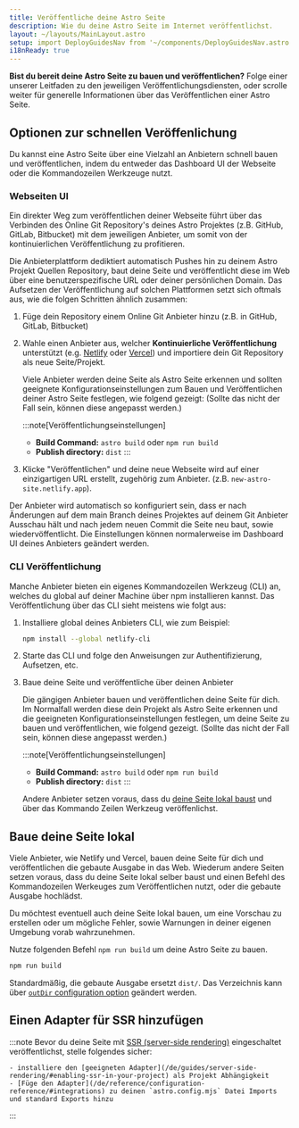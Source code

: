 ```yaml
---
title: Veröffentliche deine Astro Seite
description: Wie du deine Astro Seite im Internet veröffentlichst.
layout: ~/layouts/MainLayout.astro
setup: import DeployGuidesNav from '~/components/DeployGuidesNav.astro';
i18nReady: true
---
```

**Bist du bereit deine Astro Seite zu bauen und veröffentlichen?**
Folge einer unserer Leitfaden zu den jeweiligen 
Veröffentlichungsdiensten, oder scrolle weiter für generelle
Informationen über das Veröffentlichen einer Astro Seite.

<DeployGuidesNav />

## Optionen zur schnellen Veröffenlichung

Du kannst eine Astro Seite über eine Vielzahl an Anbietern schnell bauen
und veröffentlichen, indem du entweder das Dashboard UI der Webseite oder
die Kommandozeilen Werkzeuge nutzt.

### Webseiten UI

Ein direkter Weg zum veröffentlichen deiner Webseite führt über das Verbinden
des Online Git Repository's deines Astro Projektes 
(z.B. GitHub, GitLab, Bitbucket) mit dem jeweiligen Anbieter, um somit 
von der kontinuierlichen Veröffentlichung zu profitieren.

Die Anbieterplattform dediktiert automatisch Pushes hin zu deinem Astro Projekt Quellen Repository, baut deine Seite und veröffentlicht diese im
Web über eine benutzerspezifische URL oder deiner persönlichen Domain.
Das Aufsetzen der Veröffentlichung auf solchen Plattformen setzt sich oftmals aus, wie die folgen Schritten ähnlich zusammen:

1. Füge dein Repository einem Online Git Anbieter hinzu (z.B. in GitHub, GitLab, Bitbucket)

1. Wahle einen Anbieter aus, welcher **Kontinuierliche Veröffentlichung** unterstützt (e.g. [Netlify](/de/guides/deploy/netlify/) oder [Vercel](/de/guides/deploy/vercel/)) und importiere dein Git Repository als neue Seite/Projekt.

    Viele Anbieter werden deine Seite als Astro Seite erkennen und sollten
    geeignete Konfigurationseinstellungen zum Bauen und Veröffentlichen
    deiner Astro Seite festlegen, wie folgend gezeigt: (Sollte das nicht
    der Fall sein, können diese angepasst werden.)

    :::note[Veröffentlichungseinstellungen]
    - **Build Command:** `astro build` oder `npm run build`
    - **Publish directory:** `dist`
    :::

1. Klicke "Veröffentlichen" und deine neue Webseite wird auf einer
einzigartigen URL erstellt, zugehörig zum Anbieter. (z.B. `new-astro-site.netlify.app`).

Der Anbieter wird automatisch so konfiguriert sein, dass er nach Änderungen
auf dem main Branch deines Projektes auf deinem Git Anbieter Ausschau hält
und nach jedem neuen Commit die Seite neu baut, sowie wiedervöffentlicht.
Die Einstellungen können normalerweise im Dashboard UI deines Anbieters geändert werden.

### CLI Veröffentlichung

Manche Anbieter bieten ein eigenes Kommandozeilen Werkzeug (CLI) an,
welches du global auf deiner Machine über npm installieren kannst.
Das Veröffentlichung über das CLI sieht meistens wie folgt aus:

1. Installiere global deines Anbieters CLI, wie zum Beispiel:

    ```bash
    npm install --global netlify-cli
    ```

1. Starte das CLI und folge den Anweisungen zur Authentifizierung, Aufsetzen, etc.

1. Baue deine Seite und veröffentliche über deinen Anbieter

    Die gängigen Anbieter bauen und veröffentlichen deine Seite für dich.
    Im Normalfall werden diese dein Projekt als Astro Seite erkennen und
    die geeigneten Konfigurationseinstellungen festlegen, um deine Seite zu
    bauen und veröffentlichen, wie folgend gezeigt.
    (Sollte das nicht der Fall sein, können diese angepasst werden.)

    :::note[Veröffentlichungseinstellungen]
    - **Build Command:** `astro build` oder `npm run build`
    - **Publish directory:** `dist`
    :::

    Andere Anbieter setzen voraus, dass du [deine Seite lokal baust](#building-your-site-locally) und über das Kommando Zeilen Werkzeug
    veröffenlichst.

## Baue deine Seite lokal

Viele Anbieter, wie Netlify und Vercel, bauen deine Seite für dich und
veröffentlichen die gebaute Ausgabe in das Web. Wiederum andere Seiten
setzen voraus, dass du deine Seite lokal selber baust und einen Befehl
des Kommandozeilen Werkeuges zum Veröffentlichen nutzt, oder die gebaute
Ausgabe hochlädst. 

Du möchtest eventuell auch deine Seite lokal bauen, um eine Vorschau zu 
erstellen oder um mögliche Fehler, sowie Warnungen in deiner eigenen Umgebung vorab wahrzunehmen.

Nutze folgenden Befehl `npm run build` um deine Astro Seite zu bauen.

```bash
npm run build
```

Standardmäßig, die gebaute Ausgabe ersetzt `dist/`. Das Verzeichnis kann über
[`outDir` configuration option](/de/reference/configuration-reference/#outdir) geändert werden. 

## Einen Adapter für SSR hinzufügen

:::note
Bevor du deine Seite mit [SSR (server-side rendering)](/de/guides/server-side-rendering/) eingeschaltet veröffentlichst, stelle folgendes sicher:

    - installiere den [geeigneten Adapter](/de/guides/server-side-rendering/#enabling-ssr-in-your-project) als Projekt Abhängigkeit
    - [Füge den Adapter](/de/reference/configuration-reference/#integrations) zu deinen `astro.config.mjs` Datei Imports und standard Exports hinzu
:::
